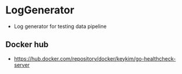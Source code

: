 # LogGenerator
* Log generator for testing data pipeline

## Docker hub
* https://hub.docker.com/repository/docker/keykim/go-healthcheck-server
